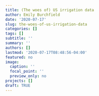 ```yaml
---
title: (The woes of) US irrigation data
author: Emily Burchfield
date: '2020-07-17'
slug: the-woes-of-us-irrigation-data
categories: []
tags: []
subtitle: ''
summary: ''
authors: []
lastmod: '2020-07-17T08:48:56-04:00'
featured: no
image:
  caption: ''
  focal_point: ''
  preview_only: no
projects: []
draft: TRUE
---
```



